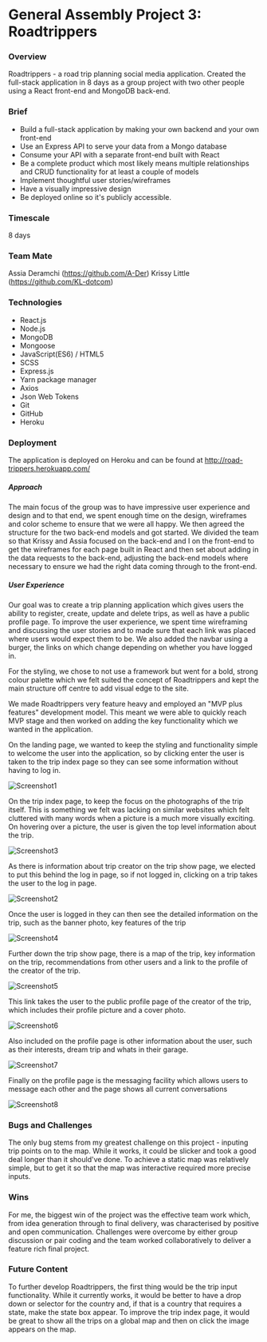 # General Assembly Project 3: Roadtrippers


### Overview
Roadtrippers - a road trip planning social media application. Created the full-stack application in 8 days as a group project with two other people using a React front-end and MongoDB back-end.

### Brief
* Build a full-stack application by making your own backend and your own front-end
* Use an Express API to serve your data from a Mongo database
* Consume your API with a separate front-end built with React
* Be a complete product which most likely means multiple relationships and CRUD functionality for at least a couple of models
* Implement thoughtful user stories/wireframes
* Have a visually impressive design
* Be deployed online so it's publicly accessible.

### Timescale
8 days

### Team Mate
Assia Deramchi (https://github.com/A-Der)
Krissy Little (https://github.com/KL-dotcom)

### Technologies
- React.js
- Node.js
- MongoDB
- Mongoose
- JavaScript(ES6) / HTML5
- SCSS
- Express.js
- Yarn package manager
- Axios
- Json Web Tokens
- Git
- GitHub
- Heroku

### Deployment
The application is deployed on Heroku and can be found at http://road-trippers.herokuapp.com/

##### Approach
The main focus of the group was to have impressive user experience and design and to that end, we spent enough time on the design, wireframes and color scheme to ensure that we were all happy. We then agreed the structure for the two back-end models and got started. We divided the team so that Krissy and Assia focused on the back-end and I on the front-end to get the wireframes for each page built in React and then set about adding in the data requests to the back-end, adjusting the back-end models where necessary to ensure we had the right data coming through to the front-end.


##### User Experience
Our goal was to create a trip planning application which gives users the ability to register, create, update and delete trips, as well as have a public profile page. To improve the user experience, we spent time wireframing and discussing the user stories and to made sure that each link was placed where users would expect them to be. We also added the navbar using a burger, the links on which change depending on whether you have logged in.

For the styling, we chose to not use a framework but went for a bold, strong colour palette which we felt suited the concept of Roadtrippers and kept the main structure off centre to add visual edge to the site.

We made Roadtrippers very feature heavy and employed an "MVP plus features" development model. This meant we were able to quickly reach MVP stage and then worked on adding the key functionality which we wanted in the application.

On the landing page, we wanted to keep the styling and functionality simple to welcome the user into the application, so by clicking enter the user is taken to the trip index page so they can see some information without having to log in.

![Screenshot1](readme_images/Screenshot-1.png)

On the trip index page, to keep the focus on the photographs of the trip itself. This is something we felt was lacking on similar websites which felt cluttered with many words when a picture is a much more visually exciting. On hovering over a picture, the user is given the top level information about the trip.

![Screenshot3](readme_images/Screenshot-3.png)

As there is information about trip creator on the trip show page, we elected to put this behind the log in page, so if not logged in, clicking on a trip takes the user to the log in page. 

![Screenshot2](readme_images/Screenshot-2.png)

Once the user is logged in they can then see the detailed information on the trip, such as the banner photo, key features of the trip

![Screenshot4](readme_images/Screenshot-4.png)

Further down the trip show page, there is a map of the trip, key information on the trip, recommendations from other users and a link to the profile of the creator of the trip.

![Screenshot5](readme_images/Screenshot-5.png) 

This link takes the user to the public profile page of the creator of the trip, which includes their profile picture and a cover photo.

![Screenshot6](readme_images/Screenshot-6.png) 

Also included on the profile page is other information about the user, such as their interests, dream trip and whats in their garage. 

![Screenshot7](readme_images/Screenshot-7.png) 

Finally on the profile page is the messaging facility which allows users to message each other and the page shows all current conversations

![Screenshot8](readme_images/Screenshot-8.png) 


### Bugs and Challenges
The only bug stems from my greatest challenge on this project - inputing trip points on to the map. While it works, it could be slicker and took a good deal longer than it should've done. To achieve a static map was relatively simple, but to get it so that the map was interactive required more precise inputs.

### Wins
For me, the biggest win of the project was the effective team work which, from idea generation through to final delivery, was characterised by positive and open communication. Challenges were overcome by either group discussion or pair coding and the team worked collaboratively to deliver a feature rich final project.

### Future Content
To further develop Roadtrippers, the first thing would be the trip input functionality. While it currently works, it would be better to have a drop down or selector for the country and, if that is a country that requires a state, make the state box appear. To improve the trip index page, it would be great to show all the trips on a global map and then on click the image appears on the map.


